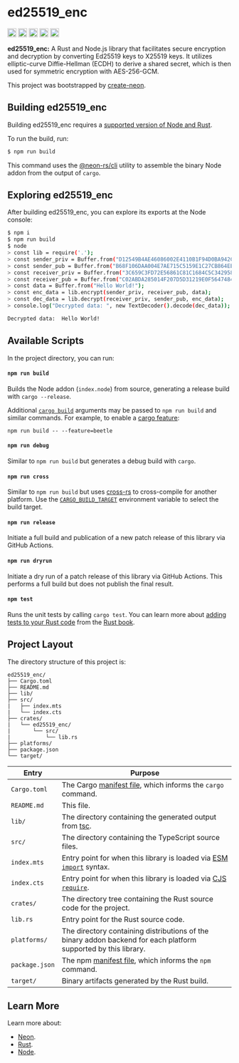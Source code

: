 # ed25519_enc

[<img alt="github" src="https://img.shields.io/badge/ed25519_enc-8da0cb?style=for-the-badge&labelColor=555555&logo=github" height="20">](https://github.com/Experimental-Projects-NAS/ed25519_enc)
[<img alt="crates.io" src="https://img.shields.io/crates/v/ed25519_enc.svg?style=for-the-badge&color=fc8d62&logo=rust" height="20">](https://crates.io/crates/ed25519_enc)
[<img alt="NPM Version" src="https://img.shields.io/npm/v/ed25519_enc?style=for-the-badge&logo=npm&color=red" height="20">](https://img.shields.io/npm/v/ed25519_enc)
[<img alt="docs.rs" src="https://img.shields.io/badge/docs.rs-ed25519_enc-66c2a5?style=for-the-badge&labelColor=555555&logo=docs.rs" height="20">](https://docs.rs/ed25519_enc)
[<img alt="build status" src="https://img.shields.io/github/actions/workflow/status/Experimental-Projects-NAS/ed25519_enc/release.yml?branch=main&style=for-the-badge" height="20">](https://github.com/Experimental-Projects-NAS/ed25519_enc/actions?query=branch%3Amain)

**ed25519_enc:** A Rust and Node.js library that facilitates secure encryption and decryption by converting Ed25519 keys to X25519 keys. It utilizes elliptic-curve Diffie-Hellman (ECDH) to derive a shared secret, which is then used for symmetric encryption with AES-256-GCM.

This project was bootstrapped by [create-neon](https://www.npmjs.com/package/create-neon).

## Building ed25519_enc

Building ed25519_enc requires a [supported version of Node and Rust](https://github.com/neon-bindings/neon#platform-support).

To run the build, run:

```sh
$ npm run build
```

This command uses the [@neon-rs/cli](https://www.npmjs.com/package/@neon-rs/cli) utility to assemble the binary Node addon from the output of `cargo`.

## Exploring ed25519_enc

After building ed25519_enc, you can explore its exports at the Node console:

```sh
$ npm i
$ npm run build
$ node
> const lib = require('.');
> const sender_priv = Buffer.from("D12549B4AE46086002E4110B1F94D0BA942C2967AA83D3003590FD7A5087C6A8", "hex");
> const sender_pub = Buffer.from("B68F106DAA004E7AE715C5159E1C27CB864EED20D3ACB332BD6F87E89226E925", "hex");
> const receiver_priv = Buffer.from("3C659C3FD72E56861C81C1684C5C342958645E2C459A11A2282B46161E47BF2E", "hex");
> const receiver_pub = Buffer.from("C02ABDA285014F207D5D31219E0F5647484F6DFF09E595DF38BDBDB07CE6E1B2", "hex");
> const data = Buffer.from("Hello World!");
> const enc_data = lib.encrypt(sender_priv, receiver_pub, data);
> const dec_data = lib.decrypt(receiver_priv, sender_pub, enc_data);
> console.log("Decrypted data: ", new TextDecoder().decode(dec_data));

Decrypted data:  Hello World!
```

## Available Scripts

In the project directory, you can run:

#### `npm run build`

Builds the Node addon (`index.node`) from source, generating a release build with `cargo --release`.

Additional [`cargo build`](https://doc.rust-lang.org/cargo/commands/cargo-build.html) arguments may be passed to `npm run build` and similar commands. For example, to enable a [cargo feature](https://doc.rust-lang.org/cargo/reference/features.html):

```
npm run build -- --feature=beetle
```

#### `npm run debug`

Similar to `npm run build` but generates a debug build with `cargo`.

#### `npm run cross`

Similar to `npm run build` but uses [cross-rs](https://github.com/cross-rs/cross) to cross-compile for another platform. Use the [`CARGO_BUILD_TARGET`](https://doc.rust-lang.org/cargo/reference/config.html#buildtarget) environment variable to select the build target.

#### `npm run release`

Initiate a full build and publication of a new patch release of this library via GitHub Actions.

#### `npm run dryrun`

Initiate a dry run of a patch release of this library via GitHub Actions. This performs a full build but does not publish the final result.

#### `npm test`

Runs the unit tests by calling `cargo test`. You can learn more about [adding tests to your Rust code](https://doc.rust-lang.org/book/ch11-01-writing-tests.html) from the [Rust book](https://doc.rust-lang.org/book/).

## Project Layout

The directory structure of this project is:

```
ed25519_enc/
├── Cargo.toml
├── README.md
├── lib/
├── src/
|   ├── index.mts
|   └── index.cts
├── crates/
|   └── ed25519_enc/
|       └── src/
|           └── lib.rs
├── platforms/
├── package.json
└── target/
```

| Entry          | Purpose                                                                                                                                  |
|----------------|------------------------------------------------------------------------------------------------------------------------------------------|
| `Cargo.toml`   | The Cargo [manifest file](https://doc.rust-lang.org/cargo/reference/manifest.html), which informs the `cargo` command.                   |
| `README.md`    | This file.                                                                                                                               |
| `lib/`         | The directory containing the generated output from [tsc](https://typescriptlang.org).                                                    |
| `src/`         | The directory containing the TypeScript source files.                                                                                    |
| `index.mts`    | Entry point for when this library is loaded via [ESM `import`](https://nodejs.org/api/esm.html#modules-ecmascript-modules) syntax.       |
| `index.cts`    | Entry point for when this library is loaded via [CJS `require`](https://nodejs.org/api/modules.html#requireid).                          |
| `crates/`      | The directory tree containing the Rust source code for the project.                                                                      |
| `lib.rs`       | Entry point for the Rust source code.                                                                                                          |
| `platforms/`   | The directory containing distributions of the binary addon backend for each platform supported by this library.                          |
| `package.json` | The npm [manifest file](https://docs.npmjs.com/cli/v7/configuring-npm/package-json), which informs the `npm` command.                    |
| `target/`      | Binary artifacts generated by the Rust build.                                                                                            |

## Learn More

Learn more about:

- [Neon](https://neon-bindings.com).
- [Rust](https://www.rust-lang.org).
- [Node](https://nodejs.org).
